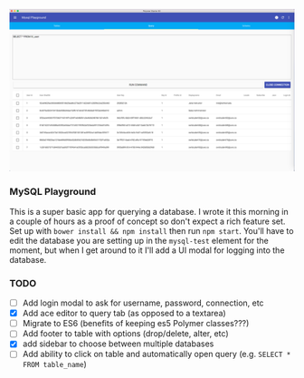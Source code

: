 ![](query_example.png)
### MySQL Playground

This is a super basic app for querying a database. I wrote it this morning in a couple of hours as a proof of concept so don't expect a rich feature set. Set up with `bower install && npm install` then run `npm start`. You'll have to edit the database you are setting up in the `mysql-test` element for the moment, but when I get around to it I'll add a UI modal for logging into the database.  

### TODO
- [ ] Add login modal to ask for username, password, connection, etc
- [x] Add ace editor to query tab (as opposed to a textarea)
- [ ] Migrate to ES6 (benefits of keeping es5 Polymer classes???)
- [ ] Add footer to table with options (drop/delete, alter, etc)
- [x] add sidebar to choose between multiple databases
- [ ] Add ability to click on table and automatically open query (e.g. `SELECT * FROM table_name`)
